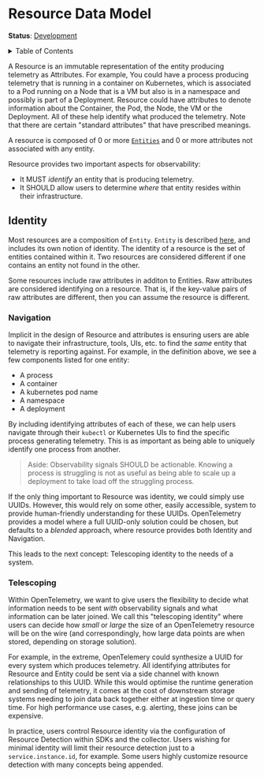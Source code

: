 # Resource Data Model

**Status**: [Development](../document-status.md)

<details>
<summary>Table of Contents</summary>

<!-- toc -->

- [Identity](#identity)
  * [Navigation](#navigation)
  * [Telescoping](#telescoping)

<!-- tocstop -->

</details>

A Resource is an immutable representation of the entity producing telemetry as
Attributes. For example, You could have a process producing telemetry that is
running in a container on Kubernetes, which is associated to a Pod running on a
Node that is a VM but also is in a namespace and possibly is part of a
Deployment. Resource could have attributes to denote information about the
Container, the Pod, the Node, the VM or the Deployment. All of these help
identify what produced the telemetry. Note that there are certain "standard
attributes" that have prescribed meanings.

A resource is composed of 0 or more [`Entities`](../entities/README.md) and 0
or more attributes not associated with any entity.

Resource provides two important aspects for observability:

- It MUST *identify* an entity that is producing telemetry.
- It SHOULD allow users to determine *where* that entity resides within their infrastructure.

## Identity

Most resources are a composition of `Entity`. `Entity` is described
[here](../entities/data-model.md), and includes its own notion of identity.
The identity of a resource is the set of entities contained within it. Two
resources are considered different if one contains an entity not found in the
other.

Some resources include raw attributes in additon to Entities. Raw attributes are
considered identifying on a resource. That is, if the key-value pairs of
raw attributes are different, then you can assume the resource is different.

### Navigation

Implicit in the design of Resource and attributes is ensuring users are able to
navigate their infrastructure, tools, UIs, etc. to find the *same* entity that
telemetry is reporting against.  For example, in the definition above, we see a
few components listed for one entity:

- A process
- A container
- A kubernetes pod name
- A namespace
- A deployment

By including identifying attributes of each of these, we can help users navigate
through their `kubectl` or Kubernetes UIs to find the specific process
generating telemetry.   This is as important as being able to uniquely identify
one process from another.

> Aside: Observability signals SHOULD be actionable.  Knowing a process is
> struggling is not as useful as being able to scale up a deployment to take
> load off the struggling process.

If the only thing important to Resource was identity, we could simply use UUIDs.
However, this would rely on some other, easily accessible, system to provide
human-friendly understanding for these UUIDs. OpenTelemetry provides a model
where a full UUID-only solution could be chosen, but defaults to a *blended*
approach, where resource provides both Identity and Navigation.

This leads to the next concept: Telescoping identity to the needs of a system.

### Telescoping

Within OpenTelemetry, we want to give users the flexibility to decide what
information needs to be sent *with* observability signals and what information
can be later joined.  We call this "telescoping identity" where users can decide
how *small* or *large* the size of an OpenTelemetry resource will be on the wire
(and correspondingly, how large data points are when stored, depending on
storage solution).

For example, in the extreme, OpenTelemery could synthesize a UUID for every
system which produces telemetry.  All identifying attributes for Resource and
Entity could be sent via a side channel with known relationships to this UUID.
While this would optimise the runtime generation and sending of telemetry, it
comes at the cost of downstream storage systems needing to join data back
together either at ingestion time or query time. For high performance use cases,
e.g. alerting, these joins can be expensive.

In practice, users control Resource identity via the configuration of Resource
Detection within SDKs and the collector. Users wishing for minimal identity will
limit their resource detection just to a `service.instance.id`, for example.
Some users highly customize resource detection with many concepts being appended.
